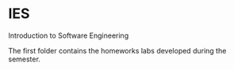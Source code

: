 # IES
 Introduction to Software Engineering

The first folder contains the homeworks labs developed during the semester.
